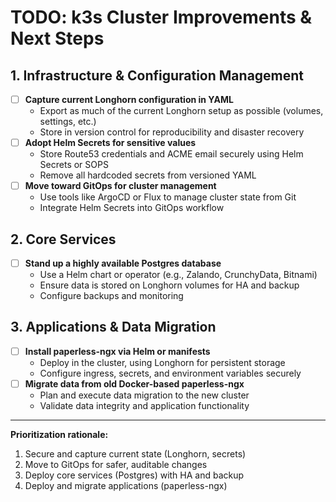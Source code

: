 # TODO: k3s Cluster Improvements & Next Steps

## 1. Infrastructure & Configuration Management

- [ ] **Capture current Longhorn configuration in YAML**
  - Export as much of the current Longhorn setup as possible (volumes, settings, etc.)
  - Store in version control for reproducibility and disaster recovery
- [ ] **Adopt Helm Secrets for sensitive values**
  - Store Route53 credentials and ACME email securely using Helm Secrets or SOPS
  - Remove all hardcoded secrets from versioned YAML
- [ ] **Move toward GitOps for cluster management**
  - Use tools like ArgoCD or Flux to manage cluster state from Git
  - Integrate Helm Secrets into GitOps workflow

## 2. Core Services

- [ ] **Stand up a highly available Postgres database**
  - Use a Helm chart or operator (e.g., Zalando, CrunchyData, Bitnami)
  - Ensure data is stored on Longhorn volumes for HA and backup
  - Configure backups and monitoring

## 3. Applications & Data Migration

- [ ] **Install paperless-ngx via Helm or manifests**
  - Deploy in the cluster, using Longhorn for persistent storage
  - Configure ingress, secrets, and environment variables securely
- [ ] **Migrate data from old Docker-based paperless-ngx**
  - Plan and execute data migration to the new cluster
  - Validate data integrity and application functionality

---

**Prioritization rationale:**

1. Secure and capture current state (Longhorn, secrets)
2. Move to GitOps for safer, auditable changes
3. Deploy core services (Postgres) with HA and backup
4. Deploy and migrate applications (paperless-ngx)
